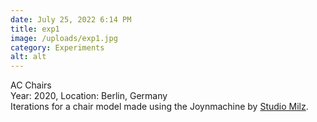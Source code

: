 ```yaml
---
date: July 25, 2022 6:14 PM
title: exp1
image: /uploads/exp1.jpg
category: Experiments
alt: alt
---
```

AC Chairs\
Y﻿ear: 2020, Location: Berlin, Germany\
I﻿terations for a chair model made using the Joynmachine by [Studio Milz](https://milz.studio/).